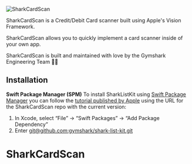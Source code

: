 ![SharkCardScan](https://i.ibb.co/LtzKMZ0/Screenshot-2021-05-03-at-21-51-58.png)

SharkCardScan is a Credit/Debit Card scanner built using Apple's Vision Framework.

SharkCardScan allows you to quickly implement a card scanner inside of your own app. 

SharkCardScan is built and maintained with love by the Gymshark Engineering Team 💙📱

## Installation
**Swift Package Manager (SPM)**
To install SharkListKit using [Swift Package Manager](https://github.com/apple/swift-package-manager) you can follow the [tutorial published by Apple](https://developer.apple.com/documentation/xcode/adding_package_dependencies_to_your_app) using the URL for the SharkCardScan repo with the current version:

1.  In Xcode, select “File” → “Swift Packages” → “Add Package Dependency”
2.  Enter [git@github.com:gymshark/shark-list-kit.git](https://github.com/gymshark/iOS-Shark-Card-Scan.git)
# SharkCardScan
